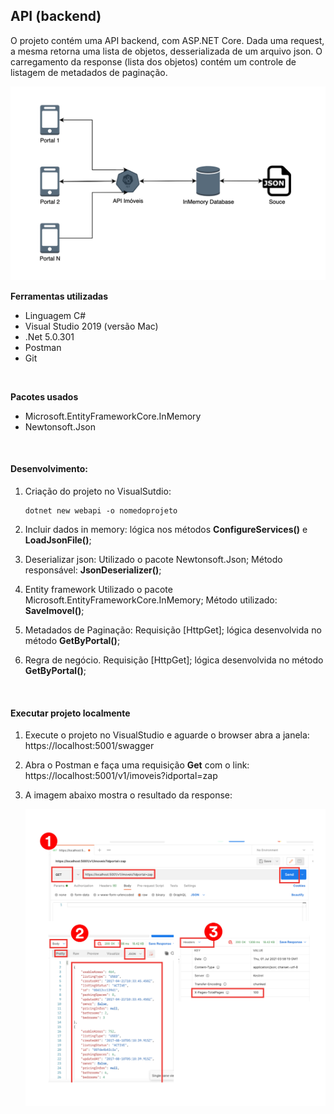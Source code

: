 ## API (backend)

O projeto contém uma API backend, com ASP.NET Core. Dada uma request, a mesma retorna uma lista de objetos, desserializada de um arquivo json. O carregamento da response (lista dos objetos) contém um controle de listagem de metadados de paginação.

![arquitetura](imagens/arquitetura.png?raw=true "")
<br>

**Ferramentas utilizadas**

* Linguagem C#
* Visual Studio 2019 (versão Mac)
* .Net 5.0.301
* Postman
* Git
<br>

**Pacotes usados**

* Microsoft.EntityFrameworkCore.InMemory
* Newtonsoft.Json
<br>

#### Desenvolvimento:
1. Criação do projeto no VisualSutdio:
	```shell
	dotnet new webapi -o nomedoprojeto
	```

2. Incluir dados in memory:
	lógica nos métodos **ConfigureServices()** e **LoadJsonFile()**;

3. Deserializar json:
	Utilizado o pacote Newtonsoft.Json;
	Método responsável: **JsonDeserializer()**;

4. Entity framework
	Utilizado o pacote Microsoft.EntityFrameworkCore.InMemory;
	Método utilizado: **SaveImovel()**;

5. Metadados de Paginação:
	Requisição [HttpGet];
	lógica desenvolvida no método **GetByPortal()**;

6. Regra de negócio.
	Requisição [HttpGet];
	lógica desenvolvida no método **GetByPortal()**;
<br>

#### Executar projeto localmente
1. Execute o projeto no VisualStudio e aguarde o browser abra a janela: 
	https://localhost:5001/swagger
2. Abra o Postman e faça uma requisição **Get** com o link:
	https://localhost:5001/v1/imoveis?idportal=zap
3. A imagem abaixo mostra o resultado da response:

	![resultados-Postman](imagens/resultados-Postman.jpg?raw=true "")

<br>
